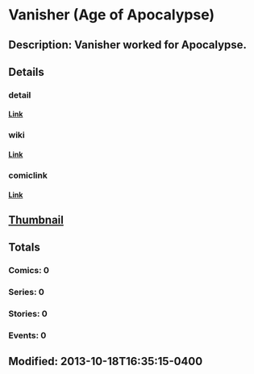 # Vanisher (Age of Apocalypse)
## Description: Vanisher worked for Apocalypse.
## Details
### detail
#### [Link](http://marvel.com/characters/2466/vanisher?utm_campaign=apiRef&utm_source=225578a89fc76f3d20fbffda5d17a88d)
### wiki
#### [Link](http://marvel.com/universe/Vanisher_(Age_of_Apocalypse)?utm_campaign=apiRef&utm_source=225578a89fc76f3d20fbffda5d17a88d)
### comiclink
#### [Link](http://marvel.com/comics/characters/1010989/vanisher_age_of_apocalypse?utm_campaign=apiRef&utm_source=225578a89fc76f3d20fbffda5d17a88d)
## [Thumbnail](http://i.annihil.us/u/prod/marvel/i/mg/b/40/image_not_available.jpg)
## Totals
### Comics: 0
### Series: 0
### Stories: 0
### Events: 0
## Modified: 2013-10-18T16:35:15-0400